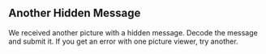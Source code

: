 Another Hidden Message
--------
We received another picture with a hidden message.  Decode the message and submit it. If you get an error with one picture viewer, try another.
